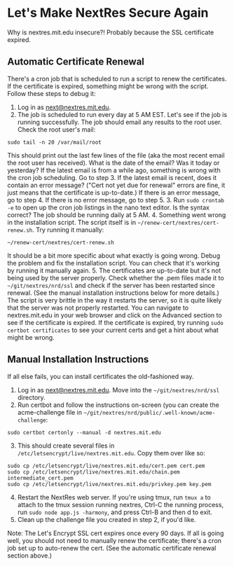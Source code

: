 Let's Make NextRes Secure Again
===============================
Why is nextres.mit.edu insecure?! Probably because the SSL certificate expired.

## Automatic Certificate Renewal
There's a cron job that is scheduled to run a script to renew the certificates. If the certificate is expired, something might be wrong with the script. Follow these steps to debug it:
1. Log in as next@nextres.mit.edu.
2. The job is scheduled to run every day at 5 AM EST. Let's see if the job is running successfully. The job should email any results to the root user. Check the root user's mail:
```
sudo tail -n 20 /var/mail/root
```
This should print out the last few lines of the file (aka the most recent email the root user has received). What is the date of the email? Was it today or yesterday? If the latest email is from a while ago, something is wrong with the cron job scheduling. Go to step 3. If the latest email is recent, does it contain an error message? ("Cert not yet due for renewal" errors are fine, it just means that the certificate is up-to-date.) If there is an error message, go to step 4. If there is no error message, go to step 5.
3. Run `sudo crontab -e` to open up the cron job listings in the nano text editor. Is the syntax correct? The job should be running daily at 5 AM.
4. Something went wrong in the installation script. The script itself is in `~/renew-cert/nextres/cert-renew.sh`. Try running it manually:
```
~/renew-cert/nextres/cert-renew.sh
```
It should be a bit more specific about what exactly is going wrong. Debug the problem and fix the installation script. You can check that it's working by running it manually again.
5. The certificates are up-to-date but it's not being used by the server properly. Check whether the .pem files made it to `~/git/nextres/nrd/ssl` and check if the server has been restarted since renewal. (See the manual installation instructions below for more details.) The script is very brittle in the way it restarts the server, so it is quite likely that the server was not properly restarted. You can navigate to nextres.mit.edu in your web browser and click on the Advanced section to see if the certificate is expired. If the certificate is expired, try running `sudo certbot certificates` to see your current certs and get a hint about what might be wrong.

## Manual Installation Instructions
If all else fails, you can install certificates the old-fashioned way.
1. Log in as next@nextres.mit.edu. Move into the `~/git/nextres/nrd/ssl` directory.
2. Run certbot and follow the instructions on-screen (you can create the acme-challenge file in `~/git/nextres/nrd/public/.well-known/acme-challenge`:
```
sudo certbot certonly --manual -d nextres.mit.edu
```
3. This should create several files in `/etc/letsencrypt/live/nextres.mit.edu`. Copy them over like so:
```
sudo cp /etc/letsencrypt/live/nextres.mit.edu/cert.pem cert.pem
sudo cp /etc/letsencrypt/live/nextres.mit.edu/chain.pem intermediate_cert.pem
sudo cp /etc/letsencrypt/live/nextres.mit.edu/privkey.pem key.pem
```
4. Restart the NextRes web server. If you're using tmux, run `tmux a` to attach to the tmux session running nextres, Ctrl-C the running process, run `sudo node app.js -harmony`, and press Ctrl-B and then d to exit.
5. Clean up the challenge file you created in step 2, if you'd like.

Note: The Let's Encrypt SSL cert expires once every 90 days. If all is going well, you should not need to manually renew the certificate; there's a cron job set up to auto-renew the cert. (See the automatic certificate renewal section above.)
